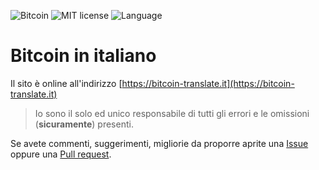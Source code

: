 ![Bitcoin](https://img.shields.io/badge/bitcoin-btc-orange) ![MIT license](https://img.shields.io/badge/license-MIT-blue) ![Language](https://img.shields.io/badge/language-ITA-green)

# Bitcoin in italiano

Il sito è online all'indirizzo [https://bitcoin-translate.it](https://bitcoin-translate.it)

> Io sono il solo ed unico responsabile di tutti gli errori e le omissioni (__sicuramente__) presenti.

Se avete commenti, suggerimenti, migliorie da proporre aprite una [Issue](https://github.com/citizen010/bitcoin-translate/issues) oppure una [Pull request](https://github.com/citizen010/bitcoin-translate/pulls).
